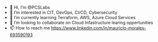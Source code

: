 - 👋 Hi, I’m @PCSLabs
- 👀 I’m interested in CIT, DevOps, CI/CD, Cybersecurity
- 🌱 I’m currently learning Terraform, AWS, Azure Cloud Services 
- 💞️ I’m looking to collaborate on Cloud Infastructure learing oppertunities
- 📫 How to reach me https://www.linkedin.com/in/mauricio-morales-693590193

<!---
PCSLabs/PCSLabs is a ✨ special ✨ repository because its `README.md` (this file) appears on your GitHub profile.
You can click the Preview link to take a look at your changes.
--->
